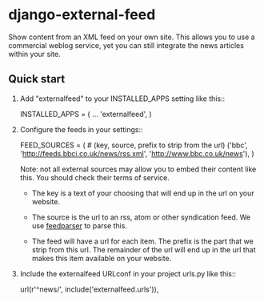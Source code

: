 django-external-feed
====================

Show content from an XML feed on your own site. This allows you to use
a commercial weblog service, yet you can still integrate the news
articles within your site.


Quick start
-----------

1. Add "externalfeed" to your INSTALLED_APPS setting like this::

      INSTALLED_APPS = (
          ...
          'externalfeed',
      )

2. Configure the feeds in your settings::

      FEED_SOURCES = (
          # (key, source, prefix to strip from the url)
          ('bbc',
           'http://feeds.bbci.co.uk/news/rss.xml',
           'http://www.bbc.co.uk/news'),
      )

   Note: not all external sources may allow you to embed their content
   like this.  You should check their terms of service.

   - The key is a text of your choosing that will end up in the url on
     your website.

   - The source is the url to an rss, atom or other syndication feed.
     We use [feedparser](https://pypi.python.org/pypi/feedparser/) to
     parse this.

   - The feed will have a url for each item.  The prefix is the part
     that we strip from this url.  The remainder of the url will end
     up in the url that makes this item available on your website.

3. Include the externalfeed URLconf in your project urls.py like this::

      url(r'^news/', include('externalfeed.urls')),
